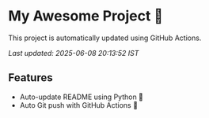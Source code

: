 # My Awesome Project 🚀

This project is automatically updated using GitHub Actions.

_Last updated: 2025-06-08 20:13:52 IST_

## Features
- Auto-update README using Python 🐍
- Auto Git push with GitHub Actions 🤖
